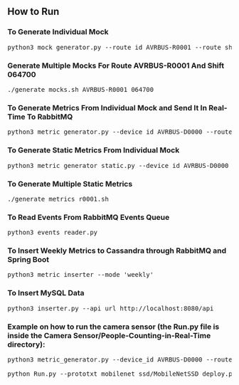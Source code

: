## How to Run

### To Generate Individual Mock
<pre>
python3 mock_generator.py --route_id AVRBUS-R0001 --route_shift 064700 --name_of_file AVRBUS-R0001-00.json
</pre>

### Generate Multiple Mocks For Route AVRBUS-R0001 And Shift 064700
<pre>
./generate_mocks.sh AVRBUS-R0001 064700
</pre>


### To Generate Metrics From Individual Mock and Send It In Real-Time To RabbitMQ
<pre>
python3 metric_generator.py --device_id AVRBUS-D0000 --route_id AVRBUS-R0011 --route_shift 092000
</pre>

### To Generate Static Metrics From Individual Mock
<pre>
python3 metric_generator_static.py --device_id AVRBUS-D0000 --route_id AVRBUS-R0011 --route_shift 092000 --input_mock monday/AVRBUS-R0001-1.json --year 2022 --month 12 --day 14 --hour 8 --minute 0 --second 0 --output_file monday/AVRBUS-R0001-1.json
</pre>


### To Generate Multiple Static Metrics
<pre>
./generate_metrics_r0001.sh
</pre>

### To Read Events From RabbitMQ Events Queue
<pre>
python3 events_reader.py
</pre>

### To Insert Weekly Metrics to Cassandra through RabbitMQ and Spring Boot
<pre>
python3 metric_inserter --mode 'weekly'
</pre>

### To Insert MySQL Data
<pre>
python3 inserter.py --api_url http://localhost:8080/api
</pre>

### Example on how to run the camera sensor (the Run.py file is inside the Camera Sensor/People-Counting-in-Real-Time directory): 
<pre>
python3 metric_generator.py --device_id AVRBUS-D0000 --route_id AVRBUS-R0011 --route_shift 092000 --sensor_camera True

python Run.py --prototxt mobilenet_ssd/MobileNetSSD_deploy.prototxt --model mobilenet_ssd/MobileNetSSD_deploy.caffemodel --input videos/example_01.mp4 --device_id AVRBUS-D0000
</pre>
